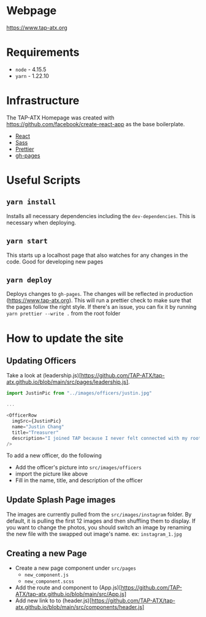 # Webpage

https://www.tap-atx.org

# Requirements

- `node` - 4.15.5
- `yarn` - 1.22.10

# Infrastructure

The TAP-ATX Homepage was created with https://github.com/facebook/create-react-app as the base boilerplate.

- [React](https://reactjs.org/)
- [Sass](https://sass-lang.com/)
- [Prettier](https://prettier.io/)
- [gh-pages](https://github.com/gitname/react-gh-pages)

# Useful Scripts

## `yarn install`

Installs all necessary dependencies including the `dev-dependencies`. This is necessary when deploying.

## `yarn start`

This starts up a localhost page that also watches for any changes in the code. Good for developing new pages

## `yarn deploy`

Deploys changes to `gh-pages`. The changes will be reflected in production (https://www.tap-atx.org). This will run
a prettier check to make sure that the pages follow the right style. If there's an issue, you can fix it by running
`yarn prettier --write .` from the root folder

# How to update the site

## Updating Officers

Take a look at (leadership.js)[https://github.com/TAP-ATX/tap-atx.github.io/blob/main/src/pages/leadership.js].

```javascript
import JustinPic from "../images/officers/justin.jpg"

...

<OfficerRow
  imgSrc={JustinPic}
  name="Justin Chang"
  title="Treasurer"
  description="I joined TAP because I never felt connected with my roots. By joining TAP-ATX, I expanded my knowledge of Taiwan as well as my circle of friends."
/>
```

To add a new officer, do the following

- Add the officer's picture into `src/images/officers`
- import the picture like above
- Fill in the name, title, and description of the officer

## Update Splash Page images

The images are currently pulled from the `src/images/instagram` folder. By default, it is pulling the first 12 images and then shuffling them to display. If you want to change the photos, you should switch an image by renaming the new file with the swapped out image's name. ex: `instagram_1.jpg`

## Creating a new Page

- Create a new page component under `src/pages`
  - `new_component.js`
  - `new_component.scss`
- Add the route and component to (App.js)[https://github.com/TAP-ATX/tap-atx.github.io/blob/main/src/App.js]
- Add new link to to (header.js)[https://github.com/TAP-ATX/tap-atx.github.io/blob/main/src/components/header.js]

